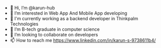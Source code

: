 - 👋 Hi, I’m @karun-hub
- 👀 I’m interested in Web App And Mobile App developing
- 💞️ I'm currently working as a backend developer in Thinkpalm Technologies
- 🌱 I’m  B-tech graduate in computer science
- 💞️ I’m looking to collaborate on developers
- 📫 How to reach me https://www.linkedin.com/in/karun-s-9738611b4/

<!---
karun-hub/karun-hub is a ✨ special ✨ repository because its `README.md` (this file) appears on your GitHub profile.
You can click the Preview link to take a look at your changes.
--->
